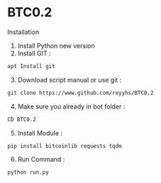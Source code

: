 # BTC0.2
Installation
1. Install Python new version
2. Install GIT :
```bash
apt Install git
```
3. Download script manual or use git :

```bash
git clone https://www.github.com/reyyhs/BTC0.2
```

4. Make sure you already in bot folder :

```bash
CD BTC0.2
```

5. Install Module :

```bash
pip install bitcoinlib requests tqdm
```

6. Run Command :

```bash    
python run.py
```
